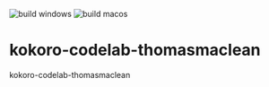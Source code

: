 ![build windows](https://storage.googleapis.com/0thomasmaclean/badge.png)
![build macos](https://storage.googleapis.com/0thomasmaclean/badge-macos.png)

# kokoro-codelab-thomasmaclean
kokoro-codelab-thomasmaclean
